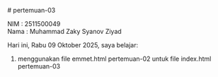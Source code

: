 # pertemuan-03

NIM : 2511500049<br>
Nama : Muhammad Zaky Syanov Ziyad <br>

Hari ini, Rabu 09 Oktober 2025, saya belajar:
<ol>
  <li>menggunakan file emmet.html pertemuan-02 untuk file index.html pertemuan-03</li>
  </ol>